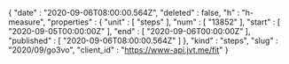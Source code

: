 {
  "date" : "2020-09-06T08:00:00.564Z",
  "deleted" : false,
  "h" : "h-measure",
  "properties" : {
    "unit" : [ "steps" ],
    "num" : [ "13852" ],
    "start" : [ "2020-09-05T00:00:00Z" ],
    "end" : [ "2020-09-06T00:00:00Z" ],
    "published" : [ "2020-09-06T08:00:00.564Z" ]
  },
  "kind" : "steps",
  "slug" : "2020/09/go3vo",
  "client_id" : "https://www-api.jvt.me/fit"
}
